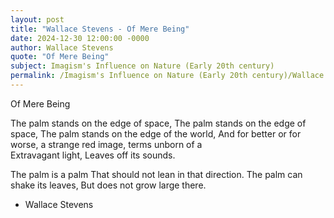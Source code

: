 ```yaml
---
layout: post
title: "Wallace Stevens - Of Mere Being"
date: 2024-12-30 12:00:00 -0000
author: Wallace Stevens
quote: "Of Mere Being"
subject: Imagism's Influence on Nature (Early 20th century)
permalink: /Imagism's Influence on Nature (Early 20th century)/Wallace Stevens/Wallace Stevens - Of Mere Being
---
```


Of Mere Being

The palm stands on the edge of space,
The palm stands on the edge of space,
The palm stands on the edge of the world,
And for better or for worse, a strange red image, terms unborn of a  
Extravagant light,
Leaves off its sounds.

The palm is a palm
That should not lean in that direction.
The palm can shake its leaves,
But does not grow large there.


- Wallace Stevens

